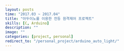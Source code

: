 ```yaml
---
layout: posts
time: "2017.03 ~ 2017.04"
title: "아두이노를 이용한 전등 원격제어 프로젝트"
skills: [C, Arduino]
description: ""
image: ""
categories: [project, personal]
redirect_to: "/personal_project/arduino_auto_light/"
---
```

